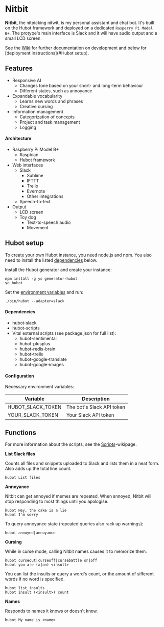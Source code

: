 # Nitbit

**Nitbit**, the nitpicking nitwit, is my personal assistant and chat bot. It's built on the Hubot framework and deployed on a dedicated `Rasperry Pi Model B+`. The protype's main interface is Slack and it will have audio output and a small LCD screen.

See the [Wiki](https://github.com/TaijaQ/Nitbit/wiki) for further documentation on development and below for [deployment instructions](#Hubot setup).

## Features

- Responsive AI
    + Changes tone based on your short- and long-term behaviour
    + Different states, such as annoyance
- Expandable vocabularity
    + Learns new words and phrases
    + Creative cursing
- Information management
    + Categorization of concepts
    + Project and task management
    + Logging

#### Architecture

- Raspberry Pi Model B+
    + Raspbian
    + Hubot framework
- Web interfaces
    + Slack
        * Sublime
        * IFTTT
        * Trello
        * Evernote
        * Other integrations
    + Speech-to-text
- Output
    +  LCD screen
    +  Toy dog
        * Text-to-speech audio
        * Movement


## Hubot setup

To create your own Hubot instance, you need node.js and npm. You also need to install the listed [dependencies](#Dependencies) below.

Install the Hubot generator and create your instance:

    npm install -g yo generator-hubot
    yo hubot

Set the [environment variables](#Configuration) and run:

    ./bin/hubot --adapter=slack

#### Dependencies

- hubot-slack
- hubot-scripts
- Vital external scripts (see package.json for full list):
    + hubot-sentimental
    + hubot-plusplus
    + hubot-redis-brain
    + hubot-trello
    + hubot-google-translate
    + hubot-google-images


#### Configuration

Necessary environment variables:

| Variable          | Description                 |
| ----------------- | --------------------------- |
| HUBOT_SLACK_TOKEN | The bot's Slack API token   |
| YOUR_SLACK_TOKEN  | Your Slack API token        |


## Functions

For more information about the scripts, see the [Scripts](https://github.com/TaijaQ/Nitbit/wiki/Scripts)-wikipage.

**List Slack files**

Counts all files and snippets uploaded to Slack and lists them in a neat form. Also adds up the total line count.

    hubot List files

**Annoyance**

Nitbit can get annoyed if memes are repeated. When annoyed, Nitbit will stop responding to most things until you apologise.

    hubot Hey, the cake is a lie
    hubot I'm sorry

To query annoyance state (repeated queries also rack up warnings):

    hubot annoyed|annoyance

**Cursing**

While in curse mode, calling Nitbit names causes it to memorize them.

    hubot curseout|curseoff|cursebattle on|off
    hubot you are (a|an) <insult>

You can list the insults or query a word's count, or the amount of sifferent words if no word is specified.

    hubot list insults
    hubot insult (<insult>) count

**Names**

Responds to names it knows or doesn't know.

    hubot My name is <name>
